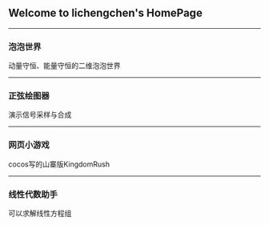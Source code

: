 ## Welcome to lichengchen's HomePage

***
### 泡泡世界
动量守恒、能量守恒的二维泡泡世界

***
### 正弦绘图器
演示信号采样与合成

***
### 网页小游戏
cocos写的山寨版KingdomRush

***
### 线性代数助手
可以求解线性方程组
